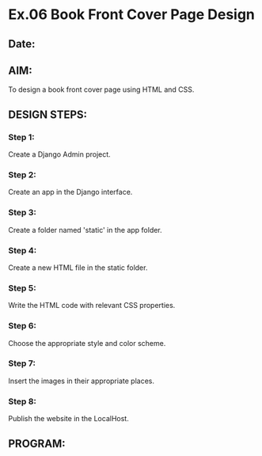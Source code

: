 # Ex.06 Book Front Cover Page Design
## Date:

## AIM:
To design a book front cover page using HTML and CSS.

## DESIGN STEPS:

### Step 1:
Create a Django Admin project.

### Step 2:
Create an app in the Django interface.

### Step 3:
Create a folder named 'static' in the app folder.

### Step 4:
Create a new HTML file in the static folder.

### Step 5:
Write the HTML code with relevant CSS properties.

### Step 6:
Choose the appropriate style and color scheme.

### Step 7:
Insert the images in their appropriate places.

### Step 8:
Publish the website in the LocalHost.

## PROGRAM:
<!DOCTYPE html>
<html>

<head>
    <title>Book Cover</title>
    <style>
        .bookpage{

            width: 400px;
            height: 600px;
            color:black;
            margin-left: auto;
            margin-right: auto;
            padding: 20px;
            font-family: 'Franklin Gothic Medium', 'Arial Narrow', Arial, sans-serif;
            background-image: url(cyber.png);
            background-size: cover;
        }
            
        
        .insight{
            color:azure;
        
        }
        
        
        .hrstyle{
            width:100px;
        }
        .author{
        
            display: inline;
            position: relative;
            color:cornflowerblue;
            top:270px;
            
            font-family:Georgia;
            font-size: medium;
        }
        .booktitle{
            color:azure;
            font-family: 'Courier New', Courier, monospace;
            font-size: larger;
            text-align: center;
            position: relative;
            top: 30px;
        
        }
        .id {
            width:400px;
            position: relative;
            top:280px;
            
        }
        .pub{
            color:azure;
            font-size: medium;
            position: relative;
            top:235px;
            left:330px;
        }
        .ed{
            color:azure;
            font-size: medium;
            font-family: Verdana;
            position:relative;
            top:190px;
        
        }
        .subtitle{
            color:azure;
            font-family:unicorn;
            font-size: large;
            position: relative;
            top:40px;
        }
        
        </style>
        <title>Book Cover Page</title>
        </head>
        <body>
        <div class="bookpage">
            <div class="insight">
                AI&DS/ML
            </div>
            <div class="hrstyle">
                <hr style="color:blanchedalmond">
            </div>
            <div class="booktitle">
                <h1>MASTERING THE DATA PARADOX</h1></div>
            <div class="subtitle">
                 The Key To Winning In The AI Age..... 
                 
            </div>
            <div class="subtitle">
                 ARTIFICIAL INTELLIGENCE & MACHINE LEARNING <br>
                 Basics To Mastery!
            </div>
<br><br>
           
            <div class="id">
                <hr style="color:blanchedalmond">
            </div>
            <div class="author">
               <p><b>SONU S</b></p>
            </div>
            <div class="pub">
                SEC
            </div>
            <div class="ed">
                <b>SPECIAL EDITION</b>
            </div>
        </div>
        </body>
        

</html>



## OUTPUT:
![Screenshot 2024-05-06 061314](https://github.com/ssonuma/cover/assets/150653312/76df147a-713b-4d91-b78d-c67fc65fd046)


## RESULT:
The program for designing book front cover page using HTML and CSS is completed successfully.

